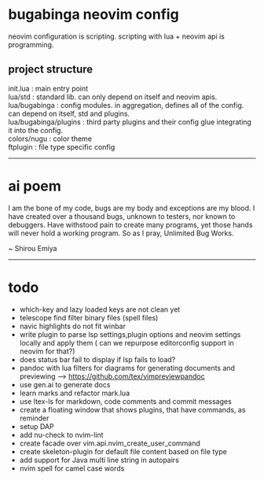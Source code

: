 # bugabinga neovim config

neovim configuration is scripting.
scripting with lua + neovim api is programming.

## project structure

init.lua
: main entry point
\
lua/std
: standard lib. can only depend on itself and neovim apis.
\
lua/bugabinga
: config modules. in aggregation, defines all of the config. can depend on itself, std and plugins.
\
lua/bugabinga/plugins
: third party plugins and their config glue integrating it into the config.
\
colors/nugu
: color theme
\
ftplugin
: file type specific config

----------

# ai poem

I am the bone of my code, bugs are my body and exceptions are my blood.
I have created over a thousand bugs, unknown to testers, nor known to debuggers.
Have withstood pain to create many programs, yet those hands will never hold a working program.
So as I pray, Unlimited Bug Works.

~ Shirou Emiya

---------

# todo

* which-key and lazy loaded keys are not clean yet
* telescope find filter binary files (spell files)
* navic highlights do not fit winbar
* write plugin to parse lsp settings,plugin options and neovim settings locally and apply them ( can we repurpose editorconfig support in neovim for that?)
* does status bar fail to display if lsp fails to load?
* pandoc with lua filters for diagrams for generating documents and previewing --> https://github.com/tex/vimpreviewpandoc
* use gen.ai to generate docs
* learn marks and refactor mark.lua
* use ltex-ls for markdown, code comments and commit messages
* create a floating window that shows plugins, that have commands, as reminder
* setup DAP
* add nu-check to nvim-lint
* create facade over vim.api.nvim_create_user_command
* create skeleton-plugin for default file content based on file type
* add support for Java multi line string in autopairs
* nvim spell for camel case words
